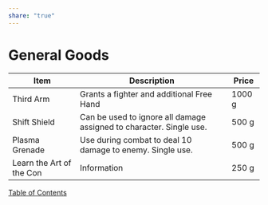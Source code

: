 ```yaml
---  
share: "true"  
---  
```

  
# General Goods    
    
| Item | Description | Price |    
| ---- | ---- | ---- |    
| Third Arm | Grants a fighter and additional Free Hand | 1000 g |    
| Shift Shield | Can be used to ignore all damage assigned to character. Single use. | 500 g |    
| Plasma Grenade | Use during combat to deal 10 damage to enemy. Single use. | 500 g |    
| Learn the Art of the Con | Information | 250 g |    
    
[Table of Contents](./Table%20of%20Contents.html)